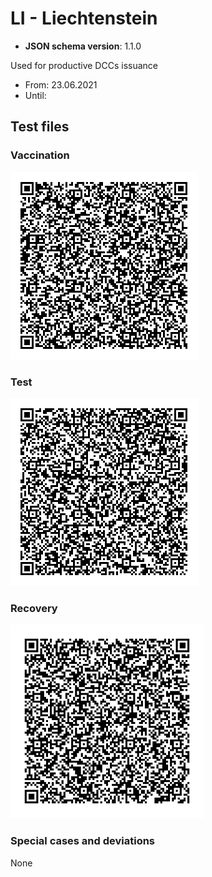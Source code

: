 # LI - Liechtenstein

* **JSON schema version**: 1.1.0

Used for productive DCCs issuance
* From: 23.06.2021
* Until:

## Test files

### Vaccination

![VAC](VAC.png)

### Test

![TEST](TEST.png)

### Recovery

![REC](REC.png)

### Special cases and deviations
None